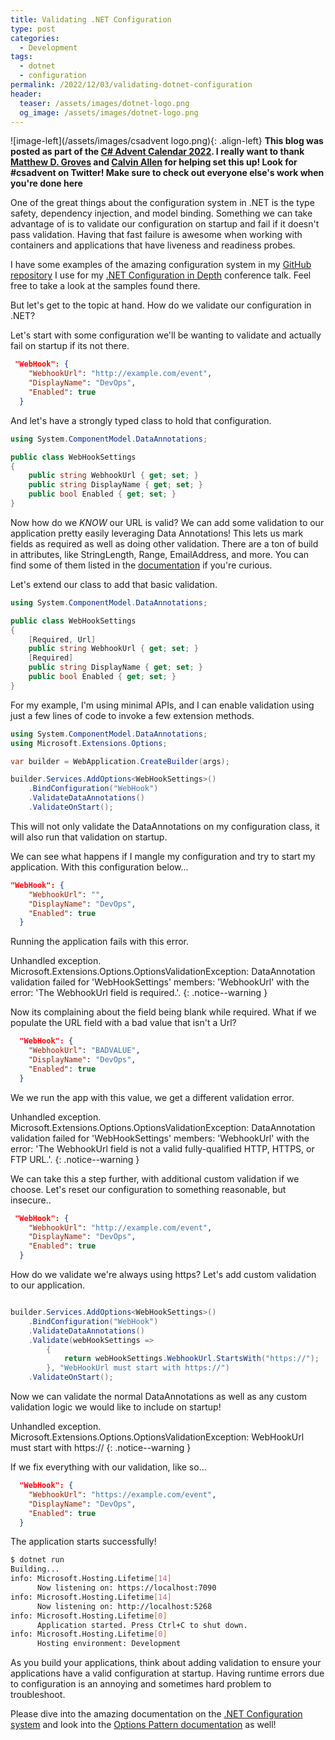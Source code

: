 ```yaml
---
title: Validating .NET Configuration
type: post
categories:
  - Development
tags:
  - dotnet
  - configuration
permalink: /2022/12/03/validating-dotnet-configuration
header:
  teaser: /assets/images/dotnet-logo.png
  og_image: /assets/images/dotnet-logo.png
---
```


![image-left](/assets/images/csadvent logo.png){: .align-left}
**This blog was posted as part of the [C# Advent Calendar 2022](https://www.csadvent.christmas/). I really want to thank [Matthew D. Groves](https://twitter.com/mgroves) and [Calvin Allen](https://twitter.com/_calvinallen) for helping set this up! Look for #csadvent on Twitter! Make sure to check out everyone else's work when you're done here**

One of the great things about the configuration system in .NET is the type safety, dependency injection, and model binding. Something we can take advantage of is to validate our configuration on startup and fail if it doesn't pass validation. Having that fast failure is awesome when working with containers and applications that have liveness and readiness probes.

I have some examples of the amazing configuration system in my [GitHub repository](https://github.com/Codebytes/dotnet-configuration-in-depth) I use for my [.NET Configuration in Depth](https://github.com/Codebytes/dotnet-configuration-in-depth) conference talk. Feel free to take a look at the samples found there.

But let's get to the topic at hand. How do we validate our configuration in .NET?

Let's start with some configuration we'll be wanting to validate and actually fail on startup if its not there.

```json
 "WebHook": {
    "WebhookUrl": "http://example.com/event",
    "DisplayName": "DevOps",
    "Enabled": true
  }
```

And let's have a strongly typed class to hold that configuration.

```cs
using System.ComponentModel.DataAnnotations;

public class WebHookSettings
{
    public string WebhookUrl { get; set; }
    public string DisplayName { get; set; }
    public bool Enabled { get; set; }
}
```

Now how do we _KNOW_ our URL is valid? We can add some validation to our application pretty easily leveraging Data Annotations! This lets us mark fields as required as well as doing other validation. There are a ton of build in attributes, like StringLength, Range, EmailAddress, and more. You can find some of them listed in the [documentation](https://learn.microsoft.com/en-us/dotnet/api/system.componentmodel.dataannotations?view=net-7.0) if you're curious.

Let's extend our class to add that basic validation.

```cs
using System.ComponentModel.DataAnnotations;

public class WebHookSettings
{
    [Required, Url]
    public string WebhookUrl { get; set; }
    [Required]
    public string DisplayName { get; set; }
    public bool Enabled { get; set; }
}
```

For my example, I'm using minimal APIs, and I can enable validation using just a few lines of code to invoke a few extension methods.

```cs
using System.ComponentModel.DataAnnotations;
using Microsoft.Extensions.Options;

var builder = WebApplication.CreateBuilder(args);

builder.Services.AddOptions<WebHookSettings>()
    .BindConfiguration("WebHook")
    .ValidateDataAnnotations()
    .ValidateOnStart();
```

This will not only validate the DataAnnotations on my configuration class, it will also run that validation on startup.

We can see what happens if I mangle my configuration and try to start my application. With this configuration below...

```json
"WebHook": {
    "WebhookUrl": "",
    "DisplayName": "DevOps",
    "Enabled": true
  }
```

Running the application fails with this error.

Unhandled exception. Microsoft.Extensions.Options.OptionsValidationException: DataAnnotation validation failed for 'WebHookSettings' members: 'WebhookUrl' with the error: 'The WebhookUrl field is required.'.
{: .notice--warning }

Now its complaining about the field being blank while required. What if we populate the URL field with a bad value that isn't a Url?

```json
  "WebHook": {
    "WebhookUrl": "BADVALUE",
    "DisplayName": "DevOps",
    "Enabled": true
  }
```

We we run the app with this value, we get a different validation error.

Unhandled exception. Microsoft.Extensions.Options.OptionsValidationException: DataAnnotation validation failed for 'WebHookSettings' members: 'WebhookUrl' with the error: 'The WebhookUrl field is not a valid fully-qualified HTTP, HTTPS, or FTP URL.'.
{: .notice--warning }

We can take this a step further, with additional custom validation if we choose. Let's reset our configuration to something reasonable, but insecure..

```json
 "WebHook": {
    "WebhookUrl": "http://example.com/event",
    "DisplayName": "DevOps",
    "Enabled": true
  }
```

How do we validate we're always using https? Let's add custom validation to our application.

```cs

builder.Services.AddOptions<WebHookSettings>()
    .BindConfiguration("WebHook")
    .ValidateDataAnnotations()
    .Validate(webHookSettings =>
        {
            return webHookSettings.WebhookUrl.StartsWith("https://");
        }, "WebHookUrl must start with https://")
    .ValidateOnStart();
```

Now we can validate the normal DataAnnotations as well as any custom validation logic we would like to include on startup!

Unhandled exception. Microsoft.Extensions.Options.OptionsValidationException: WebHookUrl must start with https://
{: .notice--warning }

If we fix everything with our validation, like so...

```json
  "WebHook": {
    "WebhookUrl": "https://example.com/event",
    "DisplayName": "DevOps",
    "Enabled": true
  }
```

The application starts successfully!

```bash
$ dotnet run
Building...
info: Microsoft.Hosting.Lifetime[14]
      Now listening on: https://localhost:7090
info: Microsoft.Hosting.Lifetime[14]
      Now listening on: http://localhost:5268
info: Microsoft.Hosting.Lifetime[0]
      Application started. Press Ctrl+C to shut down.
info: Microsoft.Hosting.Lifetime[0]
      Hosting environment: Development
```

As you build your applications, think about adding validation to ensure your applications have a valid configuration at startup. Having runtime errors due to configuration is an annoying and sometimes hard problem to troubleshoot.

Please dive into the amazing documentation on the [.NET Configuration system](https://learn.microsoft.com/en-us/dotnet/core/extensions/configuration) and look into the [Options Pattern documentation](https://learn.microsoft.com/en-us/dotnet/core/extensions/options) as well!
